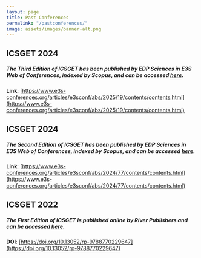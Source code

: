 ```yaml
---
layout: page
title: Past Conferences
permalink: "/pastconferences/"
image: assets/images/banner-alt.png
---
```


## ICSGET 2024

##### The Third Edition of ICSGET has been published by EDP Sciences in E3S Web of Conferences, indexed by **Scopus**, and can be accessed [here](https://www.e3s-conferences.org/articles/e3sconf/abs/2025/19/contents/contents.html).  

**Link**: [https://www.e3s-conferences.org/articles/e3sconf/abs/2025/19/contents/contents.html](https://www.e3s-conferences.org/articles/e3sconf/abs/2025/19/contents/contents.html)  


## ICSGET 2024

##### The Second Edition of ICSGET has been published by EDP Sciences in E3S Web of Conferences, indexed by **Scopus**, and can be accessed [here](https://www.e3s-conferences.org/articles/e3sconf/abs/2024/77/contents/contents.html).  

**Link**: [https://www.e3s-conferences.org/articles/e3sconf/abs/2024/77/contents/contents.html](https://www.e3s-conferences.org/articles/e3sconf/abs/2024/77/contents/contents.html)  


## ICSGET 2022

##### The First Edition of ICSGET is published online by River Publishers and can be accessed [here](https://www.riverpublishers.com/research_details.php?book_id=1042).  

**DOI**: [https://doi.org/10.13052/rp-9788770229647](https://doi.org/10.13052/rp-9788770229647)  

